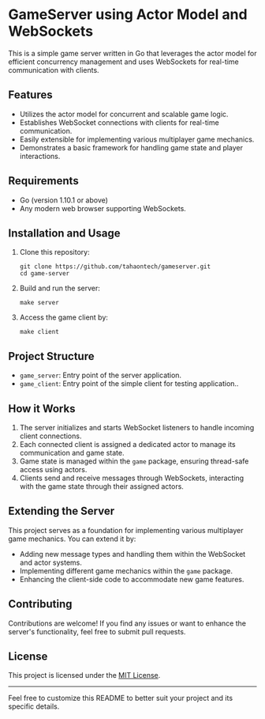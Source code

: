 # GameServer using Actor Model and WebSockets

This is a simple game server written in Go that leverages the actor model for efficient concurrency management and uses WebSockets for real-time communication with clients.

## Features

- Utilizes the actor model for concurrent and scalable game logic.
- Establishes WebSocket connections with clients for real-time communication.
- Easily extensible for implementing various multiplayer game mechanics.
- Demonstrates a basic framework for handling game state and player interactions.

## Requirements

- Go (version 1.10.1 or above)
- Any modern web browser supporting WebSockets.

## Installation and Usage

1. Clone this repository:

   ```
   git clone https://github.com/tahaontech/gameserver.git
   cd game-server
   ```

2. Build and run the server:

   ```
   make server
   ```

3. Access the game client by:

   ```
   make client
   ```

## Project Structure

- `game_server`: Entry point of the server application.
- `game_client`: Entry point of the simple client for testing application..

## How it Works

1. The server initializes and starts WebSocket listeners to handle incoming client connections.
2. Each connected client is assigned a dedicated actor to manage its communication and game state.
3. Game state is managed within the `game` package, ensuring thread-safe access using actors.
4. Clients send and receive messages through WebSockets, interacting with the game state through their assigned actors.

## Extending the Server

This project serves as a foundation for implementing various multiplayer game mechanics. You can extend it by:

- Adding new message types and handling them within the WebSocket and actor systems.
- Implementing different game mechanics within the `game` package.
- Enhancing the client-side code to accommodate new game features.

## Contributing

Contributions are welcome! If you find any issues or want to enhance the server's functionality, feel free to submit pull requests.

## License

This project is licensed under the [MIT License](LICENSE).

---

Feel free to customize this README to better suit your project and its specific details.

